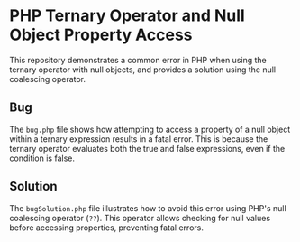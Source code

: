 # PHP Ternary Operator and Null Object Property Access

This repository demonstrates a common error in PHP when using the ternary operator with null objects, and provides a solution using the null coalescing operator.

## Bug

The `bug.php` file shows how attempting to access a property of a null object within a ternary expression results in a fatal error. This is because the ternary operator evaluates both the true and false expressions, even if the condition is false.

## Solution

The `bugSolution.php` file illustrates how to avoid this error using PHP's null coalescing operator (`??`). This operator allows checking for null values before accessing properties, preventing fatal errors.